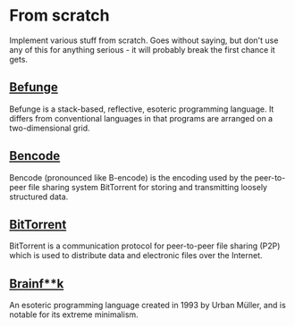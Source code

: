 # From scratch

Implement various stuff from scratch. Goes without saying, but don't use any of this for anything serious - it will probably break the first chance it gets.

## [Befunge](befunge)

Befunge is a stack-based, reflective, esoteric programming language. It differs from conventional languages in that programs are arranged on a two-dimensional grid.

## [Bencode](bencode)

Bencode (pronounced like B-encode) is the encoding used by the peer-to-peer file sharing system BitTorrent for storing and transmitting loosely structured data.

## [BitTorrent](torrent)

BitTorrent is a communication protocol for peer-to-peer file sharing (P2P) which is used to distribute data and electronic files over the Internet.

## [Brainf\*\*k](branf)

An esoteric programming language created in 1993 by Urban Müller, and is notable for its extreme minimalism.
